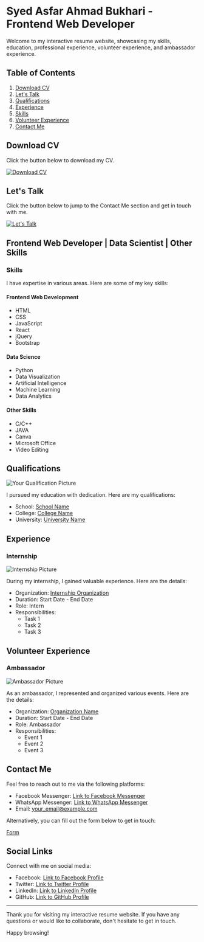 # Syed Asfar Ahmad Bukhari - Frontend Web Developer

Welcome to my interactive resume website, showcasing my skills, education, professional experience, volunteer experience, and ambassador experience.

## Table of Contents

1. [Download CV](#download-cv)
2. [Let's Talk](#lets-talk)
3. [Qualifications](#qualifications)
4. [Experience](#experience)
5. [Skills](#skills)
6. [Volunteer Experience](#volunteer-experience)
7. [Contact Me](#contact-me)

## Download CV

Click the button below to download my CV.

[![Download CV](link_to_cv_download_button)](link_to_your_cv.pdf)

## Let's Talk

Click the button below to jump to the Contact Me section and get in touch with me.

[![Let's Talk](link_to_lets_talk_button)](#contact-me)

## Frontend Web Developer | Data Scientist | Other Skills

### Skills

I have expertise in various areas. Here are some of my key skills:

#### Frontend Web Development

- HTML
- CSS
- JavaScript
- React
- jQuery
- Bootstrap

#### Data Science

- Python
- Data Visualization
- Artificial Intelligence
- Machine Learning
- Data Analytics

#### Other Skills

- C/C++
- JAVA
- Canva
- Microsoft Office
- Video Editing

## Qualifications

![Your Qualification Picture](link_to_your_qualification_picture.jpg)

I pursued my education with dedication. Here are my qualifications:

- School: [School Name](school_website_link)
- College: [College Name](college_website_link)
- University: [University Name](university_website_link)

## Experience

### Internship

![Internship Picture](link_to_internship_picture.jpg)

During my internship, I gained valuable experience. Here are the details:

- Organization: [Internship Organization](internship_organization_link)
- Duration: Start Date - End Date
- Role: Intern
- Responsibilities:
  - Task 1
  - Task 2
  - Task 3

## Volunteer Experience

### Ambassador

![Ambassador Picture](link_to_ambassador_picture.jpg)

As an ambassador, I represented and organized various events. Here are the details:

- Organization: [Organization Name](organization_website_link)
- Duration: Start Date - End Date
- Role: Ambassador
- Responsibilities:
  - Event 1
  - Event 2
  - Event 3

## Contact Me

Feel free to reach out to me via the following platforms:

- Facebook Messenger: [Link to Facebook Messenger](facebook_messenger_link)
- WhatsApp Messenger: [Link to WhatsApp Messenger](whatsapp_messenger_link)
- Email: [your_email@example.com](mailto:your_email@example.com)

Alternatively, you can fill out the form below to get in touch:

[Form](link_to_your_contact_form)

## Social Links

Connect with me on social media:

- Facebook: [Link to Facebook Profile](facebook_profile_link)
- Twitter: [Link to Twitter Profile](twitter_profile_link)
- LinkedIn: [Link to LinkedIn Profile](linkedin_profile_link)
- GitHub: [Link to GitHub Profile](github_profile_link)

---

Thank you for visiting my interactive resume website. If you have any questions or would like to collaborate, don't hesitate to get in touch.

Happy browsing!

